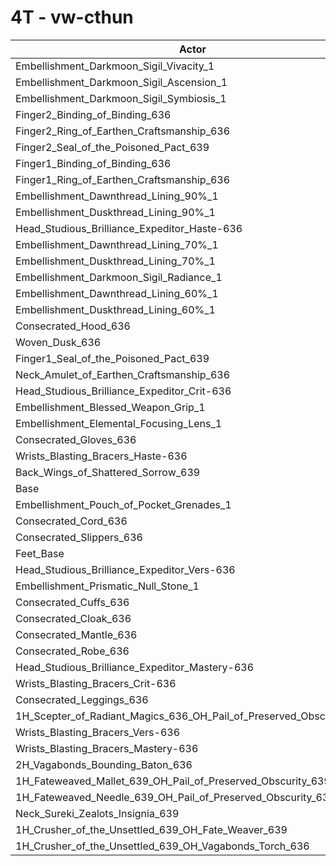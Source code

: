 # 4T - vw-cthun
| Actor | DPS | Increase |
|---|:---:|:---:|
|Embellishment_Darkmoon_Sigil_Vivacity_1|2611154|1.43%|
|Embellishment_Darkmoon_Sigil_Ascension_1|2607245|1.28%|
|Embellishment_Darkmoon_Sigil_Symbiosis_1|2604778|1.19%|
|Finger2_Binding_of_Binding_636|2594784|0.80%|
|Finger2_Ring_of_Earthen_Craftsmanship_636|2594342|0.78%|
|Finger2_Seal_of_the_Poisoned_Pact_639|2593910|0.76%|
|Finger1_Binding_of_Binding_636|2593622|0.75%|
|Finger1_Ring_of_Earthen_Craftsmanship_636|2593349|0.74%|
|Embellishment_Dawnthread_Lining_90%_1|2592473|0.71%|
|Embellishment_Duskthread_Lining_90%_1|2592205|0.70%|
|Head_Studious_Brilliance_Expeditor_Haste-636|2590865|0.65%|
|Embellishment_Dawnthread_Lining_70%_1|2588493|0.55%|
|Embellishment_Duskthread_Lining_70%_1|2587401|0.51%|
|Embellishment_Darkmoon_Sigil_Radiance_1|2586955|0.49%|
|Embellishment_Dawnthread_Lining_60%_1|2585661|0.44%|
|Embellishment_Duskthread_Lining_60%_1|2583909|0.38%|
|Consecrated_Hood_636|2583189|0.35%|
|Woven_Dusk_636|2582717|0.33%|
|Finger1_Seal_of_the_Poisoned_Pact_639|2582337|0.32%|
|Neck_Amulet_of_Earthen_Craftsmanship_636|2580500|0.24%|
|Head_Studious_Brilliance_Expeditor_Crit-636|2579332|0.20%|
|Embellishment_Blessed_Weapon_Grip_1|2578695|0.17%|
|Embellishment_Elemental_Focusing_Lens_1|2576913|0.10%|
|Consecrated_Gloves_636|2576378|0.08%|
|Wrists_Blasting_Bracers_Haste-636|2574828|0.02%|
|Back_Wings_of_Shattered_Sorrow_639|2574336|0.00%|
|Base|2574219|0.00%|
|Embellishment_Pouch_of_Pocket_Grenades_1|2574096|0.00%|
|Consecrated_Cord_636|2574029|-0.01%|
|Consecrated_Slippers_636|2573775|-0.02%|
|Feet_Base|2573483|-0.03%|
|Head_Studious_Brilliance_Expeditor_Vers-636|2573169|-0.04%|
|Embellishment_Prismatic_Null_Stone_1|2572376|-0.07%|
|Consecrated_Cuffs_636|2570217|-0.16%|
|Consecrated_Cloak_636|2569998|-0.16%|
|Consecrated_Mantle_636|2569172|-0.20%|
|Consecrated_Robe_636|2568903|-0.21%|
|Head_Studious_Brilliance_Expeditor_Mastery-636|2568641|-0.22%|
|Wrists_Blasting_Bracers_Crit-636|2568417|-0.23%|
|Consecrated_Leggings_636|2567820|-0.25%|
|1H_Scepter_of_Radiant_Magics_636_OH_Pail_of_Preserved_Obscurity_639|2566650|-0.29%|
|Wrists_Blasting_Bracers_Vers-636|2565157|-0.35%|
|Wrists_Blasting_Bracers_Mastery-636|2561560|-0.49%|
|2H_Vagabonds_Bounding_Baton_636|2560379|-0.54%|
|1H_Fateweaved_Mallet_639_OH_Pail_of_Preserved_Obscurity_639|2555225|-0.74%|
|1H_Fateweaved_Needle_639_OH_Pail_of_Preserved_Obscurity_639|2553838|-0.79%|
|Neck_Sureki_Zealots_Insignia_639|2495096|-3.07%|
|1H_Crusher_of_the_Unsettled_639_OH_Fate_Weaver_639|2196987|-14.65%|
|1H_Crusher_of_the_Unsettled_639_OH_Vagabonds_Torch_636|2189321|-14.95%|
